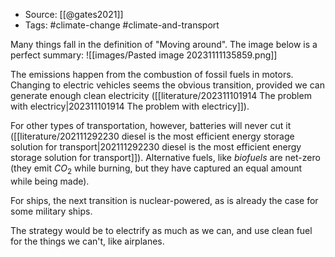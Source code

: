 - Source: [[@gates2021]]
- Tags: #climate-change #climate-and-transport

Many things fall in the definition of "Moving around". The image below is a perfect summary:
![[images/Pasted image 20231111135859.png]]

The emissions happen from the combustion of fossil fuels in motors. Changing to electric vehicles seems the obvious transition, provided we can generate enough clean electricity ([[literature/202311101914 The problem with electricy|202311101914 The problem with electricy]]). 

For other types of transportation, however, batteries will never cut it ([[literature/202111292230 diesel is the most efficient energy storage solution for transport|202111292230 diesel is the most efficient energy storage solution for transport]]). Alternative fuels, like *biofuels* are net-zero (they emit $CO_2$ while burning, but they have captured an equal amount while being made). 

For ships, the next transition is nuclear-powered, as is already the case for some military ships. 

The strategy would be to electrify as much as we can, and use clean fuel for the things we can't, like airplanes. 